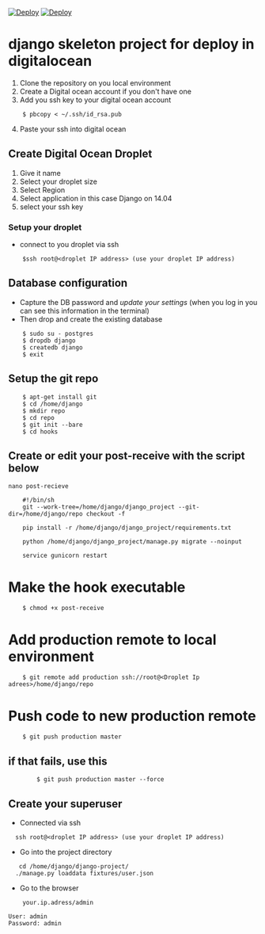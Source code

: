 [![Deploy](http://media.djangopony.com/img/small/badge.png)](https://www.djangoproject.com/)
[![Deploy](https://assets.digitalocean.com/blog/sammy-cleaning-up.png)](https://www.digitalocean.com)

# django skeleton project for deploy in digitalocean

1. Clone the repository on you local environment
2. Create a Digital ocean account if you don't have one
3. Add you ssh key to your digital ocean account

```
    $ pbcopy < ~/.ssh/id_rsa.pub
```
4. Paste your ssh into digital ocean

## Create Digital Ocean Droplet
1. Give it name
2. Select your droplet size
3. Select Region
4. Select application in this case Django on 14.04
5. select your ssh key

### Setup your droplet
*  connect to you droplet via ssh
```
    $ssh root@<droplet IP address> (use your droplet IP address)
```
## Database configuration
* Capture the DB password and *update your settings* (when you log in you can see this information in the terminal)
* Then drop and create the existing database
```
    $ sudo su - postgres
    $ dropdb django
    $ createdb django
    $ exit
   ```
  
  ## Setup the git repo
```
    $ apt-get install git
    $ cd /home/django
    $ mkdir repo
    $ cd repo
    $ git init --bare
    $ cd hooks
```
##  Create or edit your post-receive with the script below
``` 
nano post-recieve
```

```
    #!/bin/sh
    git --work-tree=/home/django/django_project --git-dir=/home/django/repo checkout -f

    pip install -r /home/django/django_project/requirements.txt

    python /home/django/django_project/manage.py migrate --noinput

    service gunicorn restart
```

#  Make the hook executable
```
    $ chmod +x post-receive
```
# Add production remote to local environment
 
```
    $ git remote add production ssh://root@<Droplet Ip adrees>/home/django/repo
```

#  Push code to new production remote
```
    $ git push production master
````
## if that fails, use this
```
        $ git push production master --force
```

## Create your superuser
* Connected via ssh
```
  ssh root@<droplet IP address> (use your droplet IP address)
  ```
  * Go into the project directory
 
```
   cd /home/django/django-project/
  ./manage.py loaddata fixtures/user.json
```
* Go to the browser
```
    your.ip.adress/admin
```
    User: admin
    Password: admin
